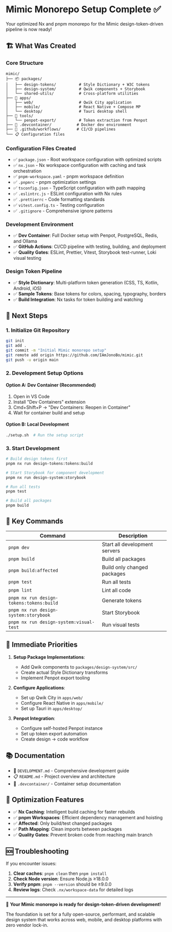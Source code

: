 # Mimic Monorepo Setup Complete ✅

Your optimized Nx and pnpm monorepo for the Mimic design-token-driven pipeline is now ready!

## 🏗️ What Was Created

### Core Structure

```
mimic/
├── 📦 packages/
│   ├── design-tokens/          # Style Dictionary + W3C tokens
│   ├── design-system/          # Qwik components + Storybook
│   └── shared-utils/           # Cross-platform utilities
├── 🚀 apps/
│   ├── web/                    # Qwik City application
│   ├── mobile/                 # React Native + Compose MP
│   └── desktop/                # Tauri desktop shell
├── 🔧 tools/
│   └── penpot-export/          # Token extraction from Penpot
├── 🐳 .devcontainer/           # Docker dev environment
├── 🔄 .github/workflows/       # CI/CD pipelines
└── 📋 Configuration files
```

### Configuration Files Created

- ✅ `package.json` - Root workspace configuration with optimized scripts
- ✅ `nx.json` - Nx workspace configuration with caching and task orchestration
- ✅ `pnpm-workspace.yaml` - pnpm workspace definition
- ✅ `.pnpmrc` - pnpm optimization settings
- ✅ `tsconfig.json` - TypeScript configuration with path mapping
- ✅ `.eslintrc.js` - ESLint configuration with Nx rules
- ✅ `.prettierrc` - Code formatting standards
- ✅ `vitest.config.ts` - Testing configuration
- ✅ `.gitignore` - Comprehensive ignore patterns

### Development Environment

- ✅ **Dev Container**: Full Docker setup with Penpot, PostgreSQL, Redis, and Ollama
- ✅ **GitHub Actions**: CI/CD pipeline with testing, building, and deployment
- ✅ **Quality Gates**: ESLint, Prettier, Vitest, Storybook test-runner, Loki visual testing

### Design Token Pipeline

- ✅ **Style Dictionary**: Multi-platform token generation (CSS, TS, Kotlin, Android, iOS)
- ✅ **Sample Tokens**: Base tokens for colors, spacing, typography, borders
- ✅ **Build Integration**: Nx tasks for token building and watching

## 🚀 Next Steps

### 1. Initialize Git Repository

```bash
git init
git add .
git commit -m "Initial Mimic monorepo setup"
git remote add origin https://github.com/IAmJonoBo/mimic.git
git push -u origin main
```

### 2. Development Setup Options

#### Option A: Dev Container (Recommended)

1. Open in VS Code
2. Install "Dev Containers" extension
3. Cmd+Shift+P → "Dev Containers: Reopen in Container"
4. Wait for container build and setup

#### Option B: Local Development

```bash
./setup.sh  # Run the setup script
```

### 3. Start Development

```bash
# Build design tokens first
pnpm nx run design-tokens:tokens:build

# Start Storybook for component development
pnpm nx run design-system:storybook

# Run all tests
pnpm test

# Build all packages
pnpm build
```

## 🔗 Key Commands

| Command                                  | Description                   |
| ---------------------------------------- | ----------------------------- |
| `pnpm dev`                               | Start all development servers |
| `pnpm build`                             | Build all packages            |
| `pnpm build:affected`                    | Build only changed packages   |
| `pnpm test`                              | Run all tests                 |
| `pnpm lint`                              | Lint all code                 |
| `pnpm nx run design-tokens:tokens:build` | Generate tokens               |
| `pnpm nx run design-system:storybook`    | Start Storybook               |
| `pnpm nx run design-system:visual-test`  | Run visual tests              |

## 🎯 Immediate Priorities

1. **Setup Package Implementations**:

   - Add Qwik components to `packages/design-system/src/`
   - Create actual Style Dictionary transforms
   - Implement Penpot export tooling

2. **Configure Applications**:

   - Set up Qwik City in `apps/web/`
   - Configure React Native in `apps/mobile/`
   - Set up Tauri in `apps/desktop/`

3. **Penpot Integration**:
   - Configure self-hosted Penpot instance
   - Set up token export automation
   - Create design → code workflow

## 📚 Documentation

- 📖 `DEVELOPMENT.md` - Comprehensive development guide
- 📋 `README.md` - Project overview and architecture
- 🐳 `.devcontainer/` - Container setup documentation

## 🔧 Optimization Features

- ✅ **Nx Caching**: Intelligent build caching for faster rebuilds
- ✅ **pnpm Workspaces**: Efficient dependency management and hoisting
- ✅ **Affected**: Only build/test changed packages
- ✅ **Path Mapping**: Clean imports between packages
- ✅ **Quality Gates**: Prevent broken code from reaching main branch

## 🆘 Troubleshooting

If you encounter issues:

1. **Clear caches**: `pnpm clean` then `pnpm install`
2. **Check Node version**: Ensure Node.js ≥18.0.0
3. **Verify pnpm**: `pnpm --version` should be ≥9.0.0
4. **Review logs**: Check `.nx/workspace-data` for detailed logs

---

🎉 **Your Mimic monorepo is ready for design-token-driven development!**

The foundation is set for a fully open-source, performant, and scalable design system that works across web, mobile, and desktop platforms with zero vendor lock-in.
